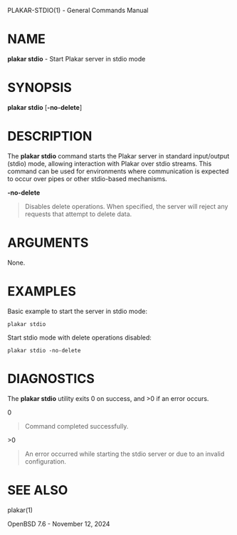 PLAKAR-STDIO(1) - General Commands Manual

# NAME

**plakar stdio** - Start Plakar server in stdio mode

# SYNOPSIS

**plakar stdio**
\[**-no-delete**]

# DESCRIPTION

The
**plakar stdio**
command starts the Plakar server in standard input/output (stdio)
mode, allowing interaction with Plakar over stdio streams.
This command can be used for environments where communication is
expected to occur over pipes or other stdio-based mechanisms.

**-no-delete**

> Disables delete operations.
> When specified, the server will reject any requests that attempt to
> delete data.

# ARGUMENTS

None.

# EXAMPLES

Basic example to start the server in stdio mode:

	plakar stdio

Start stdio mode with delete operations disabled:

	plakar stdio -no-delete

# DIAGNOSTICS

The **plakar stdio** utility exits&#160;0 on success, and&#160;&gt;0 if an error occurs.

0

> Command completed successfully.

&gt;0

> An error occurred while starting the stdio server or due to an invalid
> configuration.

# SEE ALSO

plakar(1)

OpenBSD 7.6 - November 12, 2024

